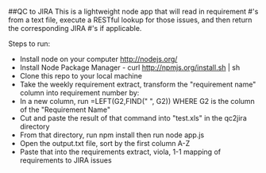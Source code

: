##QC to JIRA
This is a lightweight node app that will read in requirement #'s from a text file, execute a RESTful lookup for those issues, and then return the corresponding JIRA #'s if applicable.

Steps to run:
* Install node on your computer http://nodejs.org/
* Install Node Package Manager - curl http://npmjs.org/install.sh | sh
* Clone this repo to your local machine
* Take the weekly requirement extract, transform the "requirement name" column into requirement number by:
* In a new column, run =LEFT(G2,FIND(" ", G2)) WHERE G2 is the column of the "Requirement Name"
* Cut and paste the result of that command into "test.xls" in the qc2jira directory
* From that directory, run npm install then run node app.js
* Open the output.txt file, sort by the first column A-Z
* Paste that into the requirements extract, viola, 1-1 mapping of requirements to JIRA issues

